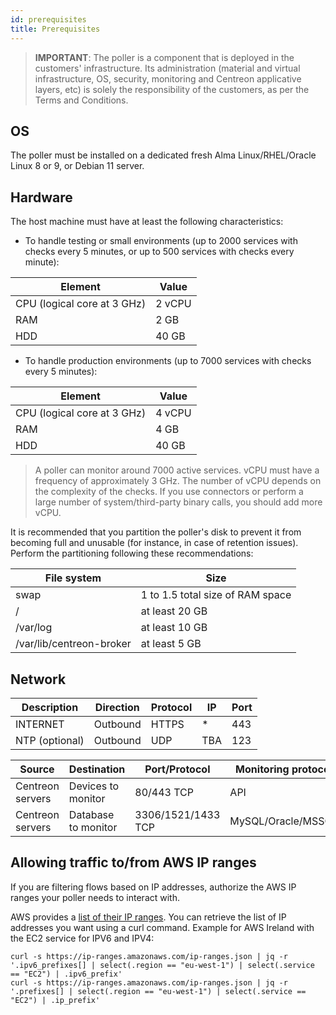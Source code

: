 ```yaml
---
id: prerequisites
title: Prerequisites
---
```


> **IMPORTANT**: The poller is a component that is deployed in the customers' infrastructure. Its administration (material and virtual infrastructure, OS, security, monitoring and Centreon applicative layers, etc) is solely the responsibility of the customers, as per the Terms and Conditions.

## OS

The poller must be installed on a dedicated fresh Alma Linux/RHEL/Oracle Linux 8 or 9, or Debian 11 server.

## Hardware

The host machine must have at least the following characteristics:

* To handle testing or small environments (up to 2000 services with checks every 5 minutes, or up to 500 services with checks every minute):

| Element                     | Value     |
| ----------------------------| --------- |
| CPU  (logical core at 3 GHz) | 2 vCPU    |
| RAM                         | 2 GB      |
| HDD                         | 40 GB     |

* To handle production environments (up to 7000 services with checks every 5 minutes):

| Element                     | Value     |
| ----------------------------| --------- |
| CPU  (logical core at 3 GHz) | 4 vCPU    |
| RAM                         | 4 GB      |
| HDD                         | 40 GB     |

> A poller can monitor around 7000 active services. vCPU must have a frequency of approximately 3 GHz. The number of
> vCPU depends on the complexity of the checks. If you use connectors or perform a large number of system/third-party
> binary calls, you should add more vCPU.

It is recommended that you partition the poller's disk to prevent it from becoming full and unusable (for instance, in case of retention issues).
Perform the partitioning following these recommendations:

| File system                | Size                                                                  |
|----------------------------|-----------------------------------------------------------------------|
| swap                       | 1 to 1.5 total size of RAM space                                      |
| /                          | at least 20 GB                                                        |
| /var/log                   | at least 10 GB                                                        |
| /var/lib/centreon-broker   | at least 5 GB                                                         |

## Network

| Description    | Direction | Protocol   | IP           | Port   |
| -------------- | --------- | ---------- | ------------ | ------ |
| INTERNET       | Outbound  | HTTPS      | *            | 443    |
| NTP (optional) | Outbound  | UDP        | TBA          | 123    |

| Source            | Destination         | Port/Protocol      | Monitoring protocol   |
| ----------------- | ------------------- | ------------------ | --------------------- |
| Centreon servers  | Devices to monitor  | 80/443 TCP         | API                   |
| Centreon servers  | Database to monitor | 3306/1521/1433 TCP | MySQL/Oracle/MSSQL    |

## Allowing traffic to/from AWS IP ranges

If you are filtering flows based on IP addresses, authorize the AWS IP ranges your poller needs to interact with.

AWS provides a [list of their IP ranges](https://ip-ranges.amazonaws.com/ip-ranges.json). You can retrieve the list of IP addresses you want using a curl command. Example for AWS Ireland with the EC2 service for IPV6 and IPV4:

```shell
curl -s https://ip-ranges.amazonaws.com/ip-ranges.json | jq -r '.ipv6_prefixes[] | select(.region == "eu-west-1") | select(.service == "EC2") | .ipv6_prefix' 
curl -s https://ip-ranges.amazonaws.com/ip-ranges.json | jq -r '.prefixes[] | select(.region == "eu-west-1") | select(.service == "EC2") | .ip_prefix' 
```
